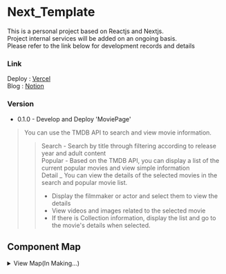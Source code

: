 # Next_Template
This is a personal project based on Reactjs and Nextjs.<br>
Project internal services will be added on an ongoing basis.<br>
Please refer to the link below for development records and details
### Link
Deploy : [Vercel](https://next-template-alpha-ten.vercel.app) <br>
Blog : [Notion](https://nervous-piper-af7.notion.site/39217964f90746028a396f2829fed6a2?v=ee8667e0578548e4b05ed1fbe4af0bd8&p=631cae7ca1084844b5405a4bc3230baf&pm=c)
### Version
- 0.1.0 - Develop and Deploy 'MoviePage'
> You can use the TMDB API to search and view movie information.
>> Search - Search by title through filtering according to release year and adult content <br>
>> Popular - Based on the TMDB API, you can display a list of the current popular movies and view simple information <br>
>> Detail _ You can view the details of the selected movies in the search and popular movie list. <br>
>> - Display the filmmaker or actor and select them to view the details <br>
>> - View videos and images related to the selected movie <br>
>> - If there is Collection information, display the list and go to the movie's details when selected.
## Component Map
<details>
    <summary>View Map(In Making...)</summary>
```mermaid
---
title : Component Map
---
flowchart TB
    home(Home)
    subgraph Movie
        direction TB
        subgraph MovieMain
            direction LR
            mainsearch(MainSearch)
            popularlist(PopularList)
        end
        subgraph SearchFilter
            sf_year(YearFilter)
            sf_adult(AdultFilter)
            sf_keyword(Keyword)
        end
        subgraph SearchMain
            sm_list(SearchList) --->|Select One|sm_card(MovieCard) --->|Select|sm_overview(MovieOverview)
        end
        subgraph DetailMain
            dm_detail(DetailMain)
            dm_company(DetailCompanyList)
            dm_credits(DetailCaompanyCredits)
        end
    end
    subgraph TMDB_API
        direction TB
        f_popular(Fetch_Popular)
        f_search(Fetch_List)
        f_detail(Fetch_Detail)
    end
    subgraph SessionStroage
        s_query(Query)
    end
    subgraph Redux
        direction LR
        r_popular[popular_Store]
        r_search[searchFilter_Store]
        r_result[searchResult_Store]
        r_detail[movieDetail_Store]
    end
home -->|Select|Movie
home -->|Disabled|Messenger
Movie ---|Auto_Fetch|f_popular ---|Save Result|r_popular ---|View List|popularlist
mainsearch -->|Select Filter|SearchFilter --- |Save|r_search ---|Save|s_query
s_query ---|Fetch|f_search ---|Save|r_result ---|View List|sm_list
sm_overview -->|View Detail|dm_detail
```
</details>
